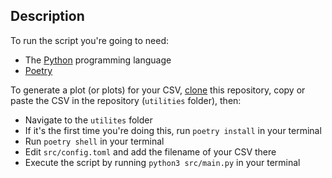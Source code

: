 ## Description

To run the script you're going to need:

- The [Python](https://www.python.org/) programming language
- [Poetry](https://python-poetry.org/docs/#installation)

To generate a plot (or plots) for your CSV, [clone](https://docs.gitlab.com/ee/gitlab-basics/start-using-git.html#clone-a-repository) this repository, copy or paste the CSV in the repository (`utilities` folder), then:

- Navigate to the `utilites` folder
- If it's the first time you're doing this, run `poetry install` in your terminal
- Run `poetry shell` in your terminal
- Edit `src/config.toml` and add the filename of your CSV there
- Execute the script by running `python3 src/main.py` in your terminal